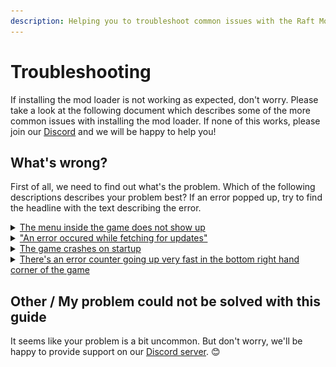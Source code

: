 ```yaml
---
description: Helping you to troubleshoot common issues with the Raft Mod Loader
---
```


# Troubleshooting

If installing the mod loader is not working as expected, don't worry. Please take a look at the following document which describes some of the more common issues with installing the mod loader. If none of this works, please join our [Discord](https://raftmodding.com/discord) and we will be happy to help you!

## What's wrong?

First of all, we need to find out what's the problem. Which of the following descriptions describes your problem best? If an error popped up, try to find the headline with the text describing the error.

<details>

<summary><a href="the-menu-inside-the-game-doesnt-show-up.md">The menu inside the game does not show up</a></summary>

![](<../../../.gitbook/assets/spaces\_bUQfC6JPDbsyAF18yxAF\_uploads\_xPvkkimxa4xwSDpaKPAs\_spaces\_bUQfC6JPDbsyAF18yxAF\_uploads\_git-blob-7aef095370dfe2cdb137ac1bd808bf79177e001a\_image (4) (1).webp>)\
This is what it should look like...\
\
[Link to the guide](the-menu-inside-the-game-doesnt-show-up.md)

</details>

<details>

<summary><a href="an-error-occured-while-fetchting-for-updates/">"An error occured while fetching for updates"</a></summary>

<img src="../../../.gitbook/assets/1 (1).png" alt="" data-size="original">![](<../../../.gitbook/assets/2 (2).png>)

[Link to the guide](an-error-occured-while-fetchting-for-updates/)

</details>

<details>

<summary><a href="the-game-crashes-on-startup.md">The game crashes on startup</a></summary>

![](<../../../.gitbook/assets/grafik (2).png>)

[Link to the guide](the-game-crashes-on-startup.md)

</details>

<details>

<summary><a href="there-are-error-notifications-in-game.md">There's an error counter going up very fast in the bottom right hand corner of the game</a></summary>

![](<../../../.gitbook/assets/spaces\_bUQfC6JPDbsyAF18yxAF\_uploads\_vspSxch6LUa4kwU4xcRc\_grafik (1).webp>)

[Link to the guide](there-are-error-notifications-in-game.md)

</details>



## Other / My problem could not be solved with this guide <a href="#other" id="other"></a>

It seems like your problem is a bit uncommon. But don't worry, we'll be happy to provide support on our [Discord server](https://raftmodding.com/discord). :blush:
